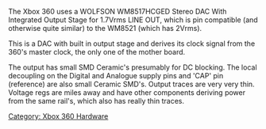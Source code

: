 The Xbox 360 uses a WOLFSON WM8517HCGED Stereo DAC With Integrated
Output Stage for 1.7Vrms LINE OUT, which is pin compatible (and
otherwise quite similar) to the WM8521 (which has 2Vrms).

This is a DAC with built in output stage and derives its clock signal
from the 360's master clock, the only one of the mother board.

The output has small SMD Ceramic's presumably for DC blocking. The local
decoupling on the Digital and Analogue supply pins and 'CAP' pin
(reference) are also small Ceramic SMD's. Output traces are very very
thin. Voltage regs are miles away and have other components deriving
power from the same rail's, which also has really thin traces.

[Category: Xbox 360 Hardware](../Category_Xbox360_Hardware)

